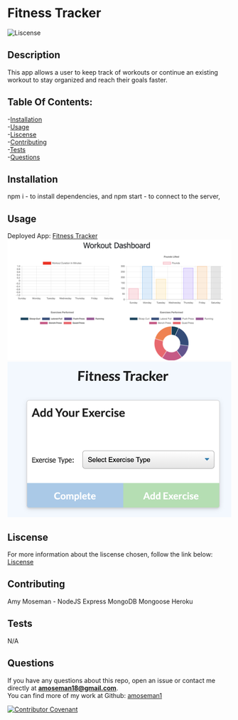 # Fitness Tracker

![Liscense](https://img.shields.io/badge/license-MIT-blue.svg)

## Description

This app allows a user to keep track of workouts or continue an existing workout to stay organized and reach their goals faster.

## Table Of Contents:

-[Installation](#Installation) </br> -[Usage](#Usage) </br> -[Liscense](#Liscense) </br> -[Contributing](#Contributing) </br> -[Tests](#Tests) </br> -[Questions](#Questions)

## Installation

npm i - to install dependencies, and npm start - to connect to the server,

## Usage

Deployed App: [Fitness Tracker](https://github.com/amoseman1/fitnessTracker)
<br>
<img src="public/dashboard.png">
<img src="public/tracker.png">

## Liscense

For more information about the liscense chosen, follow the link below:
[Liscense](https://opensource.org/liscenses/MIT)

## Contributing

Amy Moseman -
NodeJS
Express
MongoDB
Mongoose
Heroku

## Tests

N/A

## Questions

If you have any questions about this repo, open an issue or contact me directly at **amoseman18@gmail.com**. </br>
You can find more of my work at Github: [amoseman1](https://github.com/amoseman1/)

[![Contributor Covenant](https://img.shields.io/badge/Contributor%20Covenant-v2.0%20adopted-ff69b4.svg)](code_of_conduct.md)
